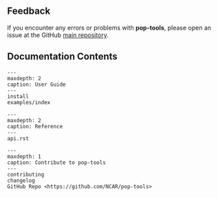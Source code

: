 ```{include} ../../README.md

```

## Feedback

If you encounter any errors or problems with **pop-tools**, please open an issue at the GitHub [main repository](http://github.com/NCAR/pop-tools/issues).

## Documentation Contents

```{toctree}
---
maxdepth: 2
caption: User Guide
---
install
examples/index
```

```{toctree}
---
maxdepth: 2
caption: Reference
---
api.rst
```

```{toctree}
---
maxdepth: 1
caption: Contribute to pop-tools
---
contributing
changelog
GitHub Repo <https://github.com/NCAR/pop-tools>
```
